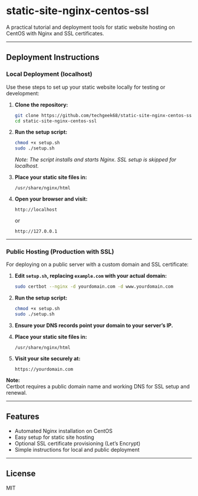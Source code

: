 # static-site-nginx-centos-ssl

A practical tutorial and deployment tools for static website hosting on CentOS with Nginx and SSL certificates.

---

## Deployment Instructions

### Local Deployment (localhost)

Use these steps to set up your static website locally for testing or development:

1. **Clone the repository:**
   ```bash
   git clone https://github.com/techgeek68/static-site-nginx-centos-ssl.git
   cd static-site-nginx-centos-ssl
   ```

2. **Run the setup script:**
   ```bash
   chmod +x setup.sh
   sudo ./setup.sh
   ```
   *Note: The script installs and starts Nginx. SSL setup is skipped for localhost.*

3. **Place your static site files in:**
   ```
   /usr/share/nginx/html
   ```

4. **Open your browser and visit:**
   ```
   http://localhost
   ```
   or  
   ```
   http://127.0.0.1
   ```

---

### Public Hosting (Production with SSL)

For deploying on a public server with a custom domain and SSL certificate:

1. **Edit `setup.sh`, replacing `example.com` with your actual domain:**
   ```bash
   sudo certbot --nginx -d yourdomain.com -d www.yourdomain.com
   ```

2. **Run the setup script:**
   ```bash
   chmod +x setup.sh
   sudo ./setup.sh
   ```

3. **Ensure your DNS records point your domain to your server’s IP.**

4. **Place your static site files in:**
   ```
   /usr/share/nginx/html
   ```

5. **Visit your site securely at:**
   ```
   https://yourdomain.com
   ```

**Note:**  
Certbot requires a public domain name and working DNS for SSL setup and renewal.

---

## Features

- Automated Nginx installation on CentOS
- Easy setup for static site hosting
- Optional SSL certificate provisioning (Let’s Encrypt)
- Simple instructions for local and public deployment

---

## License

MIT
